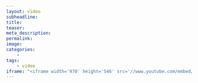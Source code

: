 ```yaml
---
layout: video
subheadline:
title:
teaser:
meta_description:
permalink:
image:
categories:
    - 
tags:
    - video
iframe: "<iframe width='970' height='546' src='//www.youtube.com/embed/WoHxoz_0ykI' frameborder='0' allowfullscreen></iframe>"
---
```

